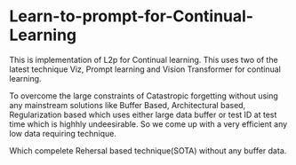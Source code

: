 # Learn-to-prompt-for-Continual-Learning
This is implementation of L2p for Continual learning.
This uses two of the latest technique Viz, Prompt learning and Vision Transformer for continual learning.

To overcome the large constraints of Catastropic forgetting without using any mainstream solutions like Buffer Based, Architectural based, Regularization based which uses either large data buffer or test ID at test time which is highhly undeesirable.
So we come up with a very efficient any low data requiring technique.

Which compelete Rehersal based technique(SOTA) without any buffer data.
